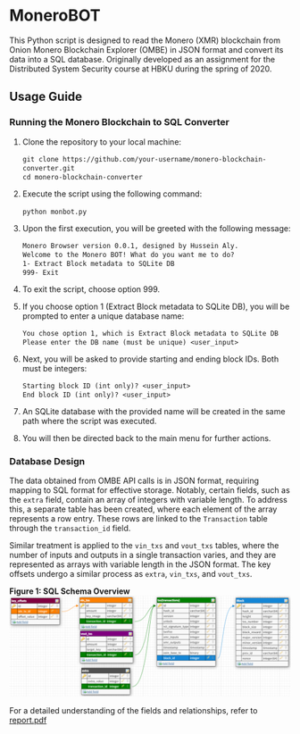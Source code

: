 # MoneroBOT
This Python script is designed to read the Monero (XMR) blockchain from Onion Monero Blockchain Explorer (OMBE) in JSON format and convert its data into a SQL database. Originally developed as an assignment for the Distributed System Security course at HBKU during the spring of 2020.

Usage Guide
-----------

### Running the Monero Blockchain to SQL Converter

1.  Clone the repository to your local machine:
        
    ```
    git clone https://github.com/your-username/monero-blockchain-converter.git
    cd monero-blockchain-converter
    ```
    
3.  Execute the script using the following command:
        
    `python monbot.py`
    
4.  Upon the first execution, you will be greeted with the following message:
        
    ```
    Monero Browser version 0.0.1, designed by Hussein Aly.
    Welcome to the Monero BOT! What do you want me to do?
    1- Extract Block metadata to SQLite DB
    999- Exit
    ```
    
5.  To exit the script, choose option 999.
    
6.  If you choose option 1 (Extract Block metadata to SQLite DB), you will be prompted to enter a unique database name:
        
    ```
    You chose option 1, which is Extract Block metadata to SQLite DB
    Please enter the DB name (must be unique) <user_input>
    ```
    
8.  Next, you will be asked to provide starting and ending block IDs. Both must be integers:
        
    ```
    Starting block ID (int only)? <user_input>
    End block ID (int only)? <user_input>
    ```
        
9.  An SQLite database with the provided name will be created in the same path where the script was executed.
    
10. You will then be directed back to the main menu for further actions.

### Database Design

The data obtained from OMBE API calls is in JSON format, requiring mapping to SQL format for effective storage. Notably, certain fields, such as the `extra` field, contain an array of integers with variable length. To address this, a separate table has been created, where each element of the array represents a row entry. These rows are linked to the `Transaction` table through the `transaction_id` field.

Similar treatment is applied to the `vin_txs` and `vout_txs` tables, where the number of inputs and outputs in a single transaction varies, and they are represented as arrays with variable length in the JSON format. The key offsets undergo a similar process as `extra`, `vin_txs`, and `vout_txs`.

**Figure 1: SQL Schema Overview**
![DB Schema](https://github.com/husseinalygit/MoneroBOT/blob/e88de897d0e81418ca5ae648bf6b9faf309aa6ed/db_schema.png)

For a detailed understanding of the fields and relationships, refer to [report.pdf](https://github.com/husseinalygit/MoneroBOT/blob/e88de897d0e81418ca5ae648bf6b9faf309aa6ed/report.pdf)
